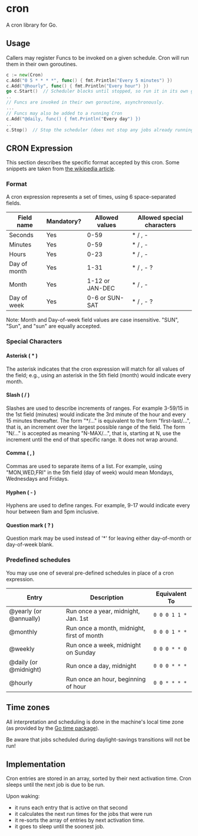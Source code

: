cron
====

A cron library for Go.

## Usage

Callers may register Funcs to be invoked on a given schedule.  Cron will run
them in their own goroutines.

```go
c := new(Cron)
c.Add("0 5 * * * *", func() { fmt.Println("Every 5 minutes") })
c.Add("@hourly", func() { fmt.Println("Every hour") })
go c.Start()  // Scheduler blocks until stopped, so run it in its own goroutine.
..
// Funcs are invoked in their own goroutine, asynchronously.
...
// Funcs may also be added to a running Cron
c.Add("@daily, func() { fmt.Println("Every day") })
..
c.Stop()  // Stop the scheduler (does not stop any jobs already running).
```

## CRON Expression

This section describes the specific format accepted by this cron.  Some snippets
are taken from [the wikipedia article](http://en.wikipedia.org/wiki/Cron).

### Format

A cron expression represents a set of times, using 6 space-separated fields.

Field name | Mandatory? | Allowed values | Allowed special characters
---------- | ---------- | -------------- | --------------------------
Seconds | Yes 	| 0-59 | * / , -
Minutes | Yes 	| 0-59 | * / , -
Hours 	| Yes 	| 0-23 | * / , -
Day of month | Yes | 1-31 | * / , - ?
Month 	| Yes 	| 1-12 or JAN-DEC | * / , -
Day of week | Yes | 0-6 or SUN-SAT | * / , - ?

Note: Month and Day-of-week field values are case insensitive.  "SUN", "Sun",
and "sun" are equally accepted.

### Special Characters

#### Asterisk ( * )

The asterisk indicates that the cron expression will match for all values of the
field; e.g., using an asterisk in the 5th field (month) would indicate every
month.

#### Slash ( / )

Slashes are used to describe increments of ranges. For example 3-59/15 in the
1st field (minutes) would indicate the 3rd minute of the hour and every 15
minutes thereafter. The form "*/..." is equivalent to the form "first-last/...",
that is, an increment over the largest possible range of the field.  The form
"N/..." is accepted as meaning "N-MAX/...", that is, starting at N, use the
increment until the end of that specific range.  It does not wrap around.

#### Comma ( , )

Commas are used to separate items of a list. For example, using "MON,WED,FRI" in
the 5th field (day of week) would mean Mondays, Wednesdays and Fridays.

#### Hyphen ( - )

Hyphens are used to define ranges. For example, 9-17 would indicate every
hour between 9am and 5pm inclusive.

#### Question mark ( ? )

Question mark may be used instead of '*' for leaving either day-of-month or
day-of-week blank.

### Predefined schedules

You may use one of several pre-defined schedules in place of a cron expression.

Entry | Description | Equivalent To
----- | ----------- | -------------
@yearly (or @annually) | Run once a year, midnight, Jan. 1st | <code>0 0 0 1 1 *</code>
@monthly | Run once a month, midnight, first of month | <code>0 0 0 1 * *</code>
@weekly | Run once a week, midnight on Sunday | <code>0 0 0 * * 0</code>
@daily (or @midnight) | Run once a day, midnight | <code>0 0 0 * * *</code>
@hourly | Run once an hour, beginning of hour | <code>0 0 * * * *</code>

## Time zones

All interpretation and scheduling is done in the machine's local time zone (as
provided by the [Go time package](http://www.golang.org/pkg/time)).

Be aware that jobs scheduled during daylight-savings transitions will not be
run!


## Implementation

Cron entries are stored in an array, sorted by their next activation time.  Cron
sleeps until the next job is due to be run.

Upon waking:
* it runs each entry that is active on that second
* it calculates the next run times for the jobs that were run
* it re-sorts the array of entries by next activation time.
* it goes to sleep until the soonest job.
